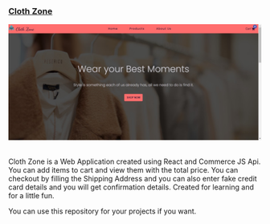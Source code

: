 <h3> <a href="https://clothzone.netlify.app/">Cloth Zone </a></h3>

![clothzone](./src/Assets/clothzone.png)

<br>
Cloth Zone is a Web Application created using React and Commerce JS Api. You can add items to cart and view them with the total price. You can checkout by filling the Shipping Address and you can also enter fake credit card details and you will get confirmation details. Created for learning and for a little fun.

You can use this repository for your projects if you want.
